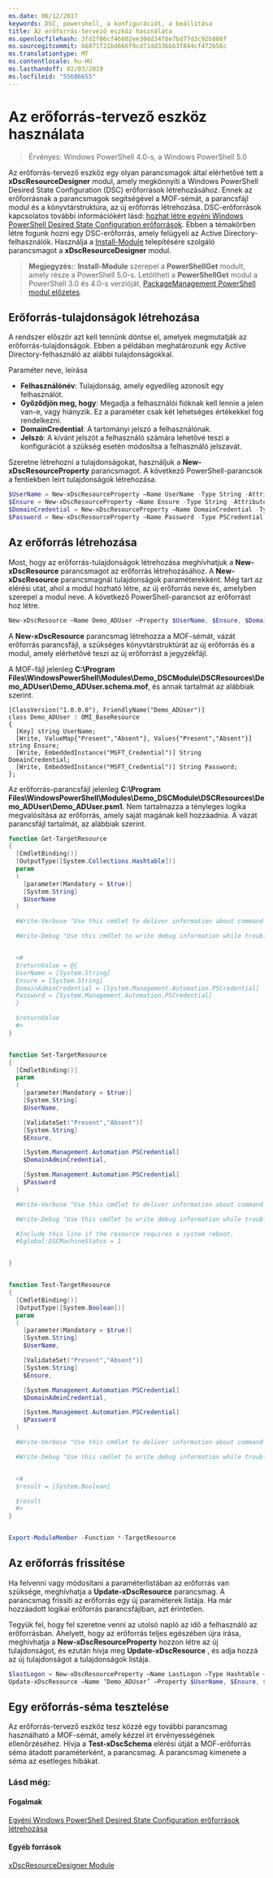 ```yaml
---
ms.date: 06/12/2017
keywords: DSC, powershell, a konfigurációt, a beállítása
title: Az erőforrás-tervező eszköz használata
ms.openlocfilehash: 3fd2f06cf46602ee30dd34f8e7bd77d3c92b808f
ms.sourcegitcommit: b6871f21bd666f9cd71dd336bb3f844cf472b56c
ms.translationtype: MT
ms.contentlocale: hu-HU
ms.lasthandoff: 02/03/2019
ms.locfileid: "55686655"
---
```

# <a name="using-the-resource-designer-tool"></a>Az erőforrás-tervező eszköz használata

> Érvényes: Windows PowerShell 4.0-s, a Windows PowerShell 5.0

Az erőforrás-tervező eszköz egy olyan parancsmagok által elérhetővé tett a **xDscResourceDesigner** modul, amely megkönnyíti a Windows PowerShell Desired State Configuration (DSC) erőforrások létrehozásához. Ennek az erőforrásnak a parancsmagok segítségével a MOF-sémát, a parancsfájl modul és a könyvtárstruktúra, az új erőforrás létrehozása. DSC-erőforrások kapcsolatos további információkért lásd: [hozhat létre egyéni Windows PowerShell Desired State Configuration erőforrások](authoringResource.md).
Ebben a témakörben létre fogunk hozni egy DSC-erőforrás, amely felügyeli az Active Directory-felhasználók.
Használja a [Install-Module](/powershell/module/PowershellGet/Install-Module) telepítésére szolgáló parancsmagot a **xDscResourceDesigner** modul.

>**Megjegyzés:**: **Install-Module** szerepel a **PowerShellGet** modult, amely része a PowerShell 5.0-s. Letöltheti a **PowerShellGet** modul a PowerShell 3.0 és 4.0-s verzióját, [PackageManagement PowerShell modul előzetes](https://www.microsoft.com/en-us/download/details.aspx?id=49186).

## <a name="creating-resource-properties"></a>Erőforrás-tulajdonságok létrehozása
A rendszer először azt kell tennünk döntse el, amelyek megmutatják az erőforrás-tulajdonságok. Ebben a példában meghatározunk egy Active Directory-felhasználó az alábbi tulajdonságokkal.

Paraméter neve, leírása
* **Felhasználónév**: Tulajdonság, amely egyedileg azonosít egy felhasználót.
* **Győződjön meg, hogy**: Megadja a felhasználói fióknak kell lennie a jelen van-e, vagy hiányzik. Ez a paraméter csak két lehetséges értékekkel fog rendelkezni.
* **DomainCredential**: A tartományi jelszó a felhasználónak.
* **Jelszó**: A kívánt jelszót a felhasználó számára lehetővé teszi a konfigurációt a szükség esetén módosítsa a felhasználó jelszavát.

Szeretne létrehozni a tulajdonságokat, használjuk a **New-xDscResourceProperty** parancsmagot. A következő PowerShell-parancsok a fentiekben leírt tulajdonságok létrehozása.

```powershell
$UserName = New-xDscResourceProperty –Name UserName -Type String -Attribute Key
$Ensure = New-xDscResourceProperty –Name Ensure -Type String -Attribute Write –ValidateSet “Present”, “Absent”
$DomainCredential = New-xDscResourceProperty –Name DomainCredential -Type PSCredential -Attribute Write
$Password = New-xDscResourceProperty –Name Password -Type PSCredential -Attribute Write
```

## <a name="create-the-resource"></a>Az erőforrás létrehozása

Most, hogy az erőforrás-tulajdonságok létrehozása meghívhatjuk a **New-xDscResource** parancsmagot az erőforrás létrehozásához. A **New-xDscResource** parancsmagnál tulajdonságok paraméterekként. Még tart az elérési utat, ahol a modul hozható létre, az új erőforrás neve és, amelyben szerepel a modul neve. A következő PowerShell-parancsot az erőforrást hoz létre.

```powershell
New-xDscResource –Name Demo_ADUser –Property $UserName, $Ensure, $DomainCredential, $Password –Path ‘C:\Program Files\WindowsPowerShell\Modules’ –ModuleName Demo_DSCModule
```

A **New-xDscResource** parancsmag létrehozza a MOF-sémát, vázát erőforrás parancsfájl, a szükséges könyvtárstruktúrát az új erőforrás és a modul, amely elérhetővé teszi az új erőforrást a jegyzékfájl.

A MOF-fájl jelenleg **C:\Program Files\WindowsPowerShell\Modules\Demo_DSCModule\DSCResources\Demo_ADUser\Demo_ADUser.schema.mof**, és annak tartalmát az alábbiak szerint.

```
[ClassVersion("1.0.0.0"), FriendlyName("Demo_ADUser")]
class Demo_ADUser : OMI_BaseResource
{
  [Key] string UserName;
  [Write, ValueMap{"Present","Absent"}, Values{"Present","Absent"}] string Ensure;
  [Write, EmbeddedInstance("MSFT_Credential")] String DomainCredential;
  [Write, EmbeddedInstance("MSFT_Credential")] String Password;
};
```

Az erőforrás-parancsfájl jelenleg **C:\Program Files\WindowsPowerShell\Modules\Demo_DSCModule\DSCResources\Demo_ADUser\Demo_ADUser.psm1**. Nem tartalmazza a tényleges logika megvalósítása az erőforrás, amely saját magának kell hozzáadnia. A vázát parancsfájl tartalmát, az alábbiak szerint.

```powershell
function Get-TargetResource
{
  [CmdletBinding()]
  [OutputType([System.Collections.Hashtable])]
  param
  (
    [parameter(Mandatory = $true)]
    [System.String]
    $UserName
  )

  #Write-Verbose "Use this cmdlet to deliver information about command processing."

  #Write-Debug "Use this cmdlet to write debug information while troubleshooting."


  <#
  $returnValue = @{
  UserName = [System.String]
  Ensure = [System.String]
  DomainAdminCredential = [System.Management.Automation.PSCredential]
  Password = [System.Management.Automation.PSCredential]
  }

  $returnValue
  #>
}


function Set-TargetResource
{
  [CmdletBinding()]
  param
  (
    [parameter(Mandatory = $true)]
    [System.String]
    $UserName,

    [ValidateSet("Present","Absent")]
    [System.String]
    $Ensure,

    [System.Management.Automation.PSCredential]
    $DomainAdminCredential,

    [System.Management.Automation.PSCredential]
    $Password
  )

  #Write-Verbose "Use this cmdlet to deliver information about command processing."

  #Write-Debug "Use this cmdlet to write debug information while troubleshooting."

  #Include this line if the resource requires a system reboot.
  #$global:DSCMachineStatus = 1


}


function Test-TargetResource
{
  [CmdletBinding()]
  [OutputType([System.Boolean])]
  param
  (
    [parameter(Mandatory = $true)]
    [System.String]
    $UserName,

    [ValidateSet("Present","Absent")]
    [System.String]
    $Ensure,

    [System.Management.Automation.PSCredential]
    $DomainAdminCredential,

    [System.Management.Automation.PSCredential]
    $Password
  )

  #Write-Verbose "Use this cmdlet to deliver information about command processing."

  #Write-Debug "Use this cmdlet to write debug information while troubleshooting."


  <#
  $result = [System.Boolean]

  $result
  #>
}


Export-ModuleMember -Function *-TargetResource
```

## <a name="updating-the-resource"></a>Az erőforrás frissítése

Ha felvenni vagy módosítani a paraméterlistában az erőforrás van szüksége, meghívhatja a **Update-xDscResource** parancsmag. A parancsmag frissíti az erőforrás egy új paraméterek listája. Ha már hozzáadott logikai erőforrás parancsfájlban, azt érintetlen.

Tegyük fel, hogy fel szeretne venni az utolsó napló az idő a felhasználó az erőforrásban. Ahelyett, hogy az erőforrás teljes egészében újra írása, meghívhatja a **New-xDscResourceProperty** hozzon létre az új tulajdonságot, és ezután hívja meg **Update-xDscResource** , és adja hozzá az új tulajdonságot a tulajdonságok listája.

```powershell
$lastLogon = New-xDscResourceProperty –Name LastLogon –Type Hashtable –Attribute Write –Description “For mapping users to their last log on time”
Update-xDscResource –Name ‘Demo_ADUser’ –Property $UserName, $Ensure, $DomainCredential, $Password, $lastLogon -Force
```

## <a name="testing-a-resource-schema"></a>Egy erőforrás-séma tesztelése

Az erőforrás-tervező eszköz tesz közzé egy további parancsmag használható a MOF-sémát, amely kézzel írt érvényességének ellenőrzéséhez. Hívja a **Test-xDscSchema** elérési útját a MOF-erőforrás séma átadott paraméterként, a parancsmag. A parancsmag kimenete a séma az esetleges hibákat.

### <a name="see-also"></a>Lásd még:

#### <a name="concepts"></a>Fogalmak
[Egyéni Windows PowerShell Desired State Configuration erőforrások létrehozása](authoringResource.md)

#### <a name="other-resources"></a>Egyéb források
[xDscResourceDesigner Module](https://www.powershellgallery.com/packages/xDscResourceDesigner/1.12.0.0)
